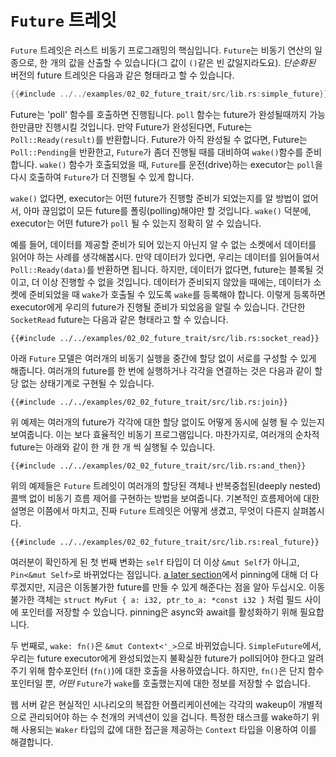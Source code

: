 # `Future` 트레잇
`Future` 트레잇은 러스트 비동기 프로그래밍의 핵심입니다. `Future`는 비동기
연산의 일종으로, 한 개의 값을 산출할 수 있습니다(그 값이 `()`같은 빈
값일지라도요). *단순화된* 버전의 future 트레잇은 다음과 같은 형태라고 할 수
있습니다.

```rust
{{#include ../../examples/02_02_future_trait/src/lib.rs:simple_future}}
```

Future는 'poll' 함수를 호출하면 진행됩니다. `poll` 함수는 future가 완성될때까지
가능한만큼만 진행시킬 것입니다. 만약 Future가 완성된다면, Future는
`Poll::Ready(result)`를 반환합니다. Future가 아직 완성될 수 없다면, Future는
`Poll::Pending`을 반환한고, `Future`가 좀더 진행될 때를 대비하여 `wake()`함수를
준비합니다. `wake()` 함수가 호출되었을 때, `Future`를 운전(drive)하는
executor는 `poll`을 다시 호출하여 `Future`가 더 진행될 수 있게 합니다.

`wake()` 없다면, executor는 어떤 future가 진행할 준비가 되었는지를 알 방법이
없어서, 아마 끊임없이 모든 future를 폴링(polling)해야만 할 것입니다. `wake()`
덕분에, executor는 어떤 future가 `poll` 될 수 있는지 정확히 알 수 있습니다.

예를 들어, 데이터를 제공할 준비가 되어 있는지 아닌지 알 수 없는 소켓에서
데이터를 읽어야 하는 사례를 생각해봅시다. 만약 데이터가 있다면, 우리는 데이터를
읽어들여서 `Poll::Ready(data)`를 반환하면 됩니다. 하지만, 데이터가 없다면,
future는 블록될 것이고, 더 이상 진행할 수 없을 것입니다. 데이터가 준비되지
않았을 때에는, 데이터가 소켓에 준비되었을 때 `wake`가 호출될 수 있도록 `wake`를
등록해야 합니다. 이렇게 등록하면 executor에게 우리의 future가 진행될 준비가
되었음을 알릴 수 있습니다. 간단한 `SocketRead` future는 다음과 같은 형태라고 할
수 있습니다.

```rust,ignore
{{#include ../../examples/02_02_future_trait/src/lib.rs:socket_read}}
```

아래 `Future` 모델은 여러개의 비동기 실행을 중간에 할당 없이 서로를 구성할 수
있게 해줍니다. 여러개의 future를 한 번에 실행하거나 각각을 연결하는 것은 다음과
같이 할당 없는 상태기계로 구현될 수 있습니다.

```rust,ignore
{{#include ../../examples/02_02_future_trait/src/lib.rs:join}}
```

위 예제는 여러개의 future가 각각에 대한 할당 없이도 어떻게 동시에 실행 될 수 있는지
보여줍니다. 이는 보다 효율적인 비동기 프로그램입니다. 마찬가지로, 여러개의 순차적
future는 아래와 같이 한 개 한 개 씩 실행될 수 있습니다.

```rust,ignore
{{#include ../../examples/02_02_future_trait/src/lib.rs:and_then}}
```

위의 예제들은 `Future` 트레잇이 여러개의 할당된 객체나 반복중첩된(deeply nested)
콜백 없이 비동기 흐름 제어를 구현하는 방법을 보여줍니다. 기본적인 흐름제어에
대한 설명은 이쯤에서 마치고, 진짜 `Future` 트레잇은 어떻게 생겼고, 무엇이 다른지
살펴봅시다.

```rust,ignore
{{#include ../../examples/02_02_future_trait/src/lib.rs:real_future}}
```

여러분이 확인하게 된 첫 번째 변화는 `self` 타입이 더 이상 `&mut Self`가 아니고,
`Pin<&mut Self>`로 바뀌었다는 점입니다. [a later section][pinning]에서 pinning에
대해 더 다루겠지만, 지금은 이동불가한 future를 만들 수 있게 해준다는 점을 알아
두십시오. 이동불가한 객체는 `struct MyFut { a: i32, ptr_to_a: *const i32 }` 처럼
필드 사이에 포인터를 저장할 수 있습니다. pinning은 async와 await를 활성화하기
위해 필요합니다.

두 번째로, `wake: fn()`은 `&mut Context<'_>`으로 바뀌었습니다.
`SimpleFuture`에서, 우리는 future executor에게 완성되었는지 불확실한 future가
poll되어야 한다고 알려주기 위해 함수포인터 (`fn()`)에 대한 호출을
사용하였습니다. 하지만, `fn()`은 단지 함수포인터일 뿐, *어떤* `Future`가
`wake`를 호출했는지에 대한 정보를 저장할 수 없습니다.

웹 서버 같은 현실적인 시나리오의 복잡한 어플리케이션에는 각각의 wakeup이
개별적으로 관리되어야 하는 수 천개의 커넥션이 있을 겁니다. 특정한 태스크를
wake하기 위해 사용되는 `Waker` 타입의 값에 대한 접근을 제공하는 `Context` 타입을
이용하여 이를 해결합니다.


[pinning]: ../04_pinning/01_chapter.md

